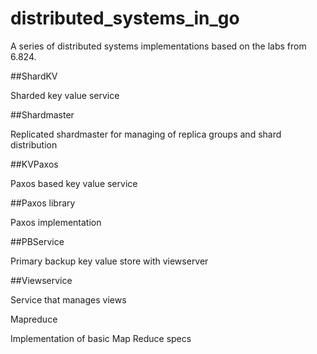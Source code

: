 # distributed_systems_in_go
A series of distributed systems implementations based on the labs from 6.824.

##ShardKV

Sharded key value service

##Shardmaster

Replicated shardmaster for managing of replica groups and shard distribution

##KVPaxos

Paxos based key value service

##Paxos library

Paxos implementation

##PBService

Primary backup key value store with viewserver

##Viewservice

Service that manages views

Mapreduce

Implementation of basic Map Reduce specs
